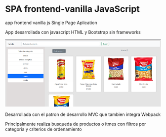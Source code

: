 # SPA frontend-vanilla JavaScript
app frontend vanilla js Single Page Aplication

App desarrollada con javascript HTML y Bootstrap sin frameworks

![Screenshot](https://github.com/rodrigo-hnav/frontend-vanilla/blob/master/Captura%20de%20pantalla.png)

Desarrollada con el patron de desarrollo MVC que tambien integra Webpack

Principalmente realiza busqueda de productos o itmes con filtros por categoria y criterios de ordenamiento


